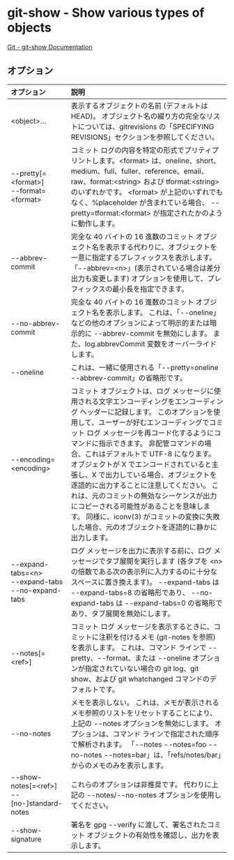 # git-show - Show various types of objects

[Git - git-show Documentation](https://git-scm.com/docs/git-show)

## オプション

|オプション|説明|
|:--|:--|
|\<object>…​|表示するオブジェクトの名前 (デフォルトは HEAD)。 オブジェクト名の綴り方の完全なリストについては、gitrevisions の「SPECIFYING REVISIONS」セクションを参照してください。|
|--pretty[=\<format>]<br>--format=\<format>|コミット ログの内容を特定の形式でプリティプリントします。\<format> は、oneline、short、medium、full、fuller、reference、email、raw、format:\<string> および tformat:\<string> のいずれかです。 \<format> が上記のいずれでもなく、%placeholder が含まれている場合、 --pretty=tformat:\<format> が指定されたかのように動作します。|
|--abbrev-commit|完全な 40 バイトの 16 進数のコミット オブジェクト名を表示する代わりに、オブジェクトを一意に指定するプレフィックスを表示します。 「--abbrev=\<n>」(表示されている場合は差分出力も変更します) オプションを使用して、プレフィックスの最小長を指定できます。|
|--no-abbrev-commit|完全な 40 バイトの 16 進数のコミット オブジェクト名を表示します。 これは、「--oneline」などの他のオプションによって明示的または暗示的に --abbrev-commit を無効にします。 また、log.abbrevCommit 変数をオーバーライドします。|
|--oneline|これは、一緒に使用される「--pretty=oneline --abbrev-commit」の省略形です。|
|--encoding=\<encoding>|コミット オブジェクトは、ログ メッセージに使用される文字エンコーディングをエンコーディング ヘッダーに記録します。 このオプションを使用して、ユーザーが好むエンコーディングでコミット ログ メッセージを再コード化するようにコマンドに指示できます。 非配管コマンドの場合、これはデフォルトで UTF-8 になります。 オブジェクトが X でエンコードされていると主張し、X で出力している場合、オブジェクトを逐語的に出力することに注意してください。 これは、元のコミットの無効なシーケンスが出力にコピーされる可能性があることを意味します。 同様に、iconv(3) がコミットの変換に失敗した場合、元のオブジェクトを逐語的に静かに出力します。|
|--expand-tabs=\<n><br>--expand-tabs<br>--no-expand-tabs|ログ メッセージを出力に表示する前に、ログ メッセージでタブ展開を実行します (各タブを \<n> の倍数である次の表示列に入力するのに十分なスペースに置き換えます)。 --expand-tabs は --expand-tabs=8 の省略形であり、 --no-expand-tabs は --expand-tabs=0 の省略形であり、タブ展開を無効にします。|
|--notes[=\<ref>]|コミット ログ メッセージを表示するときに、コミットに注釈を付けるメモ (git-notes を参照) を表示します。 これは、コマンド ラインで --pretty、--format、または --oneline オプションが指定されていない場合の git log、git show、および git whatchanged コマンドのデフォルトです。|
|--no-notes|メモを表示しない。 これは、メモが表示されるメモ参照のリストをリセットすることにより、上記の --notes オプションを無効にします。 オプションは、コマンド ラインで指定された順序で解析されます。 「--notes --notes=foo --no-notes --notes=bar」は、「refs/notes/bar」からのメモのみを表示します。|
|--show-notes[=\<ref>]<br>--[no-]standard-notes|これらのオプションは非推奨です。 代わりに上記の --notes/--no-notes オプションを使用してください。|
|--show-signature|署名を gpg --verify に渡して、署名されたコミット オブジェクトの有効性を確認し、出力を表示します。|
